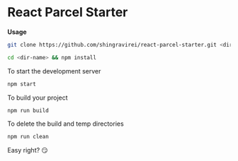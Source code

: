 # React Parcel Starter

**Usage**

```bash
git clone https://github.com/shingravirei/react-parcel-starter.git <dir-name>
```

```bash
cd <dir-name> && npm install
```

To start the development server
```bash
npm start
```
To build your project
```bash
npm run build
```
To delete the build and temp directories
```bash
npm run clean
```

Easy right? :smirk:
